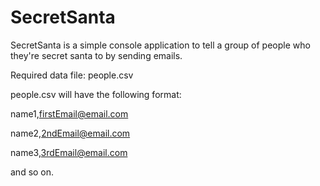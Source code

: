SecretSanta
===========
SecretSanta is a simple console application to tell a group of people who they're secret santa to by sending emails.

Required data file: people.csv

people.csv will have the following format:

name1,firstEmail@email.com

name2,2ndEmail@email.com

name3,3rdEmail@email.com

and so on.
